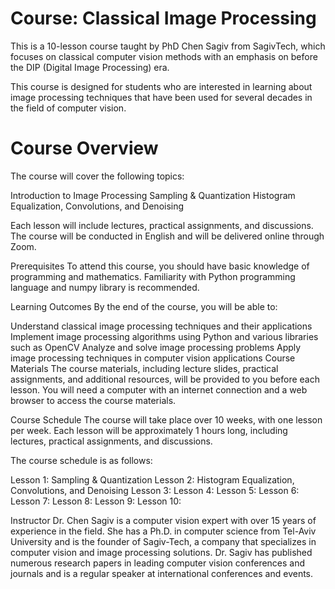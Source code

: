 # Course: Classical Image Processing #

This is a 10-lesson course taught by PhD Chen Sagiv from SagivTech, which focuses on classical computer vision methods with an emphasis on before the DIP (Digital Image Processing) era. 

This course is designed for students who are interested in learning about image processing techniques that have been used for several decades in the field of computer vision.

# Course Overview #
The course will cover the following topics:

Introduction to Image Processing
Sampling & Quantization
Histogram Equalization, Convolutions, and Denoising

Each lesson will include lectures, practical assignments, and discussions. 
The course will be conducted in English and will be delivered online through Zoom.

Prerequisites
To attend this course, you should have basic knowledge of programming and mathematics. 
Familiarity with Python programming language and numpy library is recommended.

Learning Outcomes
By the end of the course, you will be able to:

Understand classical image processing techniques and their applications
Implement image processing algorithms using Python and various libraries such as OpenCV
Analyze and solve image processing problems
Apply image processing techniques in computer vision applications
Course Materials
The course materials, including lecture slides, practical assignments, and additional resources, will be provided to you before each lesson. You will need a computer with an internet connection and a web browser to access the course materials.

Course Schedule
The course will take place over 10 weeks, with one lesson per week. Each lesson will be approximately 1 hours long, including lectures, practical assignments, and discussions. 

The course schedule is as follows:

Lesson 1: Sampling & Quantization
Lesson 2: Histogram Equalization, Convolutions, and Denoising
Lesson 3: 
Lesson 4: 
Lesson 5: 
Lesson 6: 
Lesson 7: 
Lesson 8: 
Lesson 9: 
Lesson 10: 


Instructor
Dr. Chen Sagiv is a computer vision expert with over 15 years of experience in the field. She has a Ph.D. in computer science from Tel-Aviv University and is the founder of Sagiv-Tech, a company that specializes in computer vision and image processing solutions. 
Dr. Sagiv has published numerous research papers in leading computer vision conferences and journals and is a regular speaker at international conferences and events.
